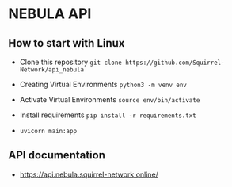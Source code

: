# NEBULA API

## How to start with Linux
- Clone this repository
`git clone https://github.com/Squirrel-Network/api_nebula`

- Creating Virtual Environments
`python3 -m venv env`

- Activate Virtual Environments
`source env/bin/activate`

- Install requirements
`pip install -r requirements.txt`

- `uvicorn main:app`

## API documentation

- https://api.nebula.squirrel-network.online/
